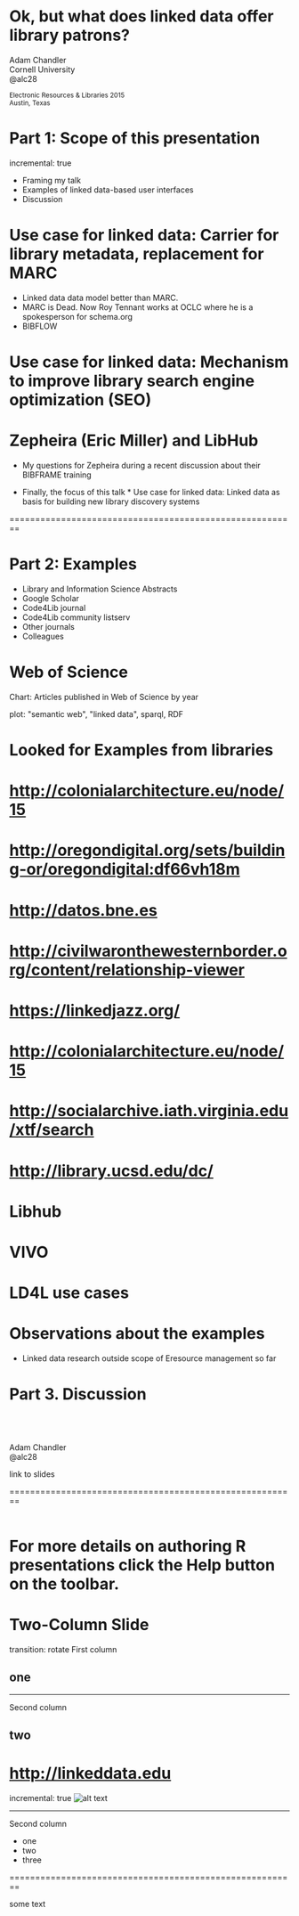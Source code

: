 Ok, but what does linked data offer library patrons?
========================================================

Adam Chandler  
Cornell University  
@alc28


<small>Electronic Resources & Libraries 2015  
Austin, Texas</small>  


<!-- does this comment appear? -->

Part 1: Scope of this presentation
========================================================
incremental: true

- Framing my talk
- Examples of linked data-based user interfaces
- Discussion

Use case for linked data: Carrier for library metadata, replacement for MARC
========================================================

- Linked data data model better than MARC. 
- MARC is Dead. Now Roy Tennant works at OCLC where he is a spokesperson for schema.org
- BIBFLOW

Use case for linked data: Mechanism to improve library search engine optimization (SEO)
========================================================

Zepheira (Eric Miller) and LibHub
========================================================

- My questions for Zepheira during a recent discussion about their BIBFRAME training


* Finally, the focus of this talk * Use case for linked data: Linked data as basis for building new library discovery systems

========================================================


Part 2: Examples
========================================================

- Library and Information Science Abstracts
- Google Scholar
- Code4Lib journal  
- Code4Lib community listserv
- Other journals
- Colleagues

Web of Science
========================================================

Chart: Articles published in Web of Science by year

plot: "semantic web", "linked data", sparql, RDF

Looked for Examples from libraries
========================================================


http://colonialarchitecture.eu/node/15
========================================================


http://oregondigital.org/sets/building-or/oregondigital:df66vh18m
========================================================


http://datos.bne.es
========================================================


http://civilwaronthewesternborder.org/content/relationship-viewer
========================================================


https://linkedjazz.org/
========================================================


http://colonialarchitecture.eu/node/15
========================================================


http://socialarchive.iath.virginia.edu/xtf/search
========================================================


http://library.ucsd.edu/dc/
========================================================


Libhub
========================================================


VIVO
========================================================


LD4L use cases
========================================================


Observations about the examples
========================================================

- Linked data research outside scope of Eresource management so far

<!-- Please take note: Current BIBFRAME discourse is focused on librarian created metadata (mapping MARC to RDF), not on the kind of metadata that most ER&L attendees manage (ejournal and ebook packages).  What about eresource packages?  Who will create and manage linked data versions of all those ejournal and ebook records? And how would these records (entities, actually) be licensed? I do not see this topic explored in the literature. -->


Part 3. Discussion
========================================================
<br><br><br>
Adam Chandler   
@alc28  

link to slides



========================================================
<br><br>    
# For more details on authoring R presentations click the Help button on the toolbar.


Two-Column Slide
====================================
transition: rotate
First column

## one

***
Second column

## two

http://linkeddata.edu
========================================================
incremental: true
![alt text](DSCF7780.JPG)

***

Second column

- one
- two
- three



========================================================

some text
